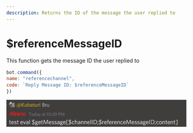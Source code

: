 ```yaml
---
description: Returns the ID of the message the user replied to
---
```


# $referenceMessageID

This function gets the message ID the user replied to

```javascript
bot.command({
name: "referencechannel",
code: `Reply Message ID: $referenceMessageID`
})
```

![Heres an example](../.gitbook/assets/image%20%2871%29.png)


